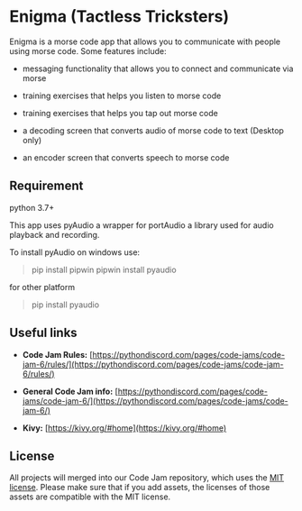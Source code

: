 # Enigma (Tactless Tricksters)

Enigma is a morse code app that allows you to communicate with people using morse code. 
Some features include:
- messaging functionality that allows you to connect and communicate via morse

- training exercises that helps you listen to morse code

- training exercises that helps you tap out morse code

- a decoding screen that converts audio of morse code to text (Desktop only)

- an encoder screen that converts speech to morse code

## Requirement
python 3.7+

This app uses pyAudio a wrapper for portAudio a library used for audio playback and recording.

To install pyAudio on windows use:
> pip install pipwin
> pipwin install pyaudio

for other platform
> pip install pyaudio


## Useful links

- **Code Jam Rules:** [https://pythondiscord.com/pages/code-jams/code-jam-6/rules/](https://pythondiscord.com/pages/code-jams/code-jam-6/rules/)

- **General Code Jam info:** [https://pythondiscord.com/pages/code-jams/code-jam-6/](https://pythondiscord.com/pages/code-jams/code-jam-6/)

- **Kivy:** [https://kivy.org/#home](https://kivy.org/#home)

## License

All projects will merged into our Code Jam repository, which uses the [MIT license](../LICENSE). Please make sure that if you add assets, the licenses of those assets are compatible with the MIT license.
